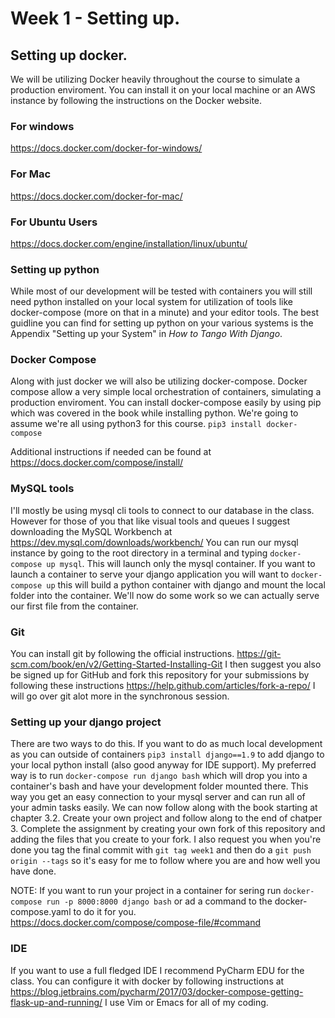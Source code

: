 # Week 1 - Setting up.

## Setting up docker.
We will be utilizing Docker heavily throughout the course to simulate a production enviroment.  You can install it on your local machine or an AWS instance by following the instructions on the Docker website.

### For windows
https://docs.docker.com/docker-for-windows/

### For Mac
https://docs.docker.com/docker-for-mac/

### For Ubuntu Users
https://docs.docker.com/engine/installation/linux/ubuntu/

### Setting up python
While most of our development will be tested with containers you will still need python installed on your local system for utilization of tools like docker-compose (more on that in a minute) and your editor tools.
The best guidline you can find for setting up python on your various systems is the Appendix "Setting up your System" in *How to Tango With Django*.


### Docker Compose
Along with just docker we will also be utilizing docker-compose.  Docker compose allow a very simple local orchestration of containers, simulating a production enviroment.  You can install docker-compose easily by using pip which was covered in the book while installing python. We're going to assume we're all using python3 for this course.
`pip3 install docker-compose`

Additional instructions if needed can be found at https://docs.docker.com/compose/install/

### MySQL tools
I'll mostly be using mysql cli tools to connect to our database in the class.  However for those of you that like visual tools and queues I suggest downloading the MySQL Workbench at https://dev.mysql.com/downloads/workbench/
You can run our mysql instance by going to the root directory in a terminal and typing `docker-compose up mysql`.  This will launch only the mysql container.  If you want to launch a container to serve your django application you will want to `docker-compose up` this will build a python container with django and mount the local folder into the container.  We'll now do some work so we can actually serve our first file from the container.

### Git
You can install git by following the official instructions. https://git-scm.com/book/en/v2/Getting-Started-Installing-Git  I then suggest you also be signed up for GitHub and fork this repository for your submissions by following these instructions https://help.github.com/articles/fork-a-repo/ I will go over git alot more in the synchronous session.

### Setting up your django project
There are two ways to do this.  If you want to do as much local development as you can outside of containers `pip3 install django==1.9` to add django to your local python install (also good anyway for IDE support). My preferred way is to run `docker-compose run django bash` which will drop you into a container's bash and have your development folder mounted there. This way you get an easy connection to your mysql server and can run all of your admin tasks easily.  We can now follow along with the book starting at chapter 3.2.  Create your own project and follow along to the end of chatper 3.  Complete the assignment by creating your own fork of this repository and adding the files that you create to your fork.  I also request you when you're done you tag the final commit with `git tag week1` and then do a `git push origin --tags` so it's easy for me to follow where you are and how well you have done.

NOTE: If you want to run your project in a container for sering run `docker-compose run -p 8000:8000 django bash` or ad a command to the docker-compose.yaml to do it for you. https://docs.docker.com/compose/compose-file/#command


### IDE
If you want to use a full fledged IDE I recommend PyCharm EDU for the class.  You can configure it with docker by following instructions at https://blog.jetbrains.com/pycharm/2017/03/docker-compose-getting-flask-up-and-running/  I use Vim or Emacs for all of my coding.


